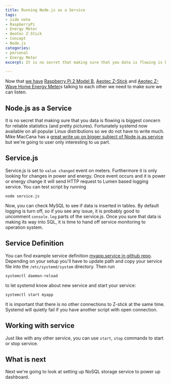 ```yaml
---
title: Running Node.js as a Service
tags:
- side note
- RaspberryPi
- Energy Meter
- Aeotec Z-Stick
- Concept
- Node.js
categories:
- personal
- Energy Meter
excerpt: It is no secret that making sure that you data is flowing is biggest concern for reliable statistics (and pretty pictures). Fortunately systemd now available on all popular Linux distributions so we do not have to write much.

---
```


Now that [we have](/blog/2016/02/20/raspberrypi-energy-meter/) [Raspberry Pi 2 Model B](https://www.raspberrypi.org/products/raspberry-pi-2-model-b/), [Aeotec Z-Stick](http://aeotec.com/z-wave-usb-stick) and [Aeotec Z-Wave Home Energy Meter](http://aeotec.com/z-wave-home-energy-measure)s talking to each other we need to make sure we can listen.

## Node.js as a Service

It is no secret that making sure that you data is flowing is biggest concern for reliable statistics (and pretty pictures). Fortunately systemd now available on all popular Linux distributions so we do not have to write much. Mike MacCana has a [great write up on bigger subject of Node.js as service](https://certsimple.com/blog/deploy-node-on-linux#node-linux-service-systemd) but we're going to user only interesting to us part.

## Service.js

Service.js is set to `value changed` event on meters. Furthermore it is only looking for changes in power and energy. Once event occurs and it is power or energy change it will send HTTP request to Lumen based logging service. You can test script by running

    node service.js

Now, you can check MySQL to see if data is inserted in tables. By default logging is turn off, so if you see any issue, it is probably good to uncomment `console.log` parts of the service.js. Once you sure that data is making its way into SQL, it is time to hand off service monitoring to operation system.


## Service Definition

You can find example service definition [myapp.service in github repo](https://github.com/mikhailkozlov/myhome/blob/pi/myapp.service). Depending on your setup you'll have to update path and copy your service file into the `/etc/systemd/system` directory. Then run

    systemctl daemon-reload

to let systemd know about new service and start your service:

    systemctl start myapp

 It is important that there is no other connections to Z-stick at the same time. Systemd will quietly fail if you have another script with open connection.

## Working with service

Just like with any other service, you can use `start`, `stop` commands to start or stop service.


## What is next

Next we're going to look at setting up NoSQL storage service to power up dashboard.